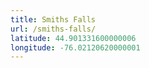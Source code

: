 ```yaml
---
title: Smiths Falls
url: /smiths-falls/
latitude: 44.901331600000006
longitude: -76.02120620000001
---
```

